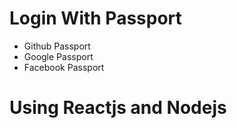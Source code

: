 # Login With Passport 
  - Github Passport
  - Google Passport 
  - Facebook Passport 
# Using Reactjs and Nodejs
